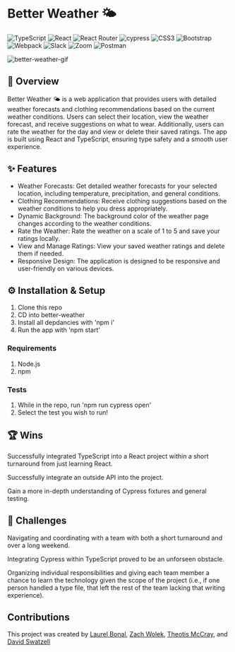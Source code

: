 # Better Weather 🌤️
![TypeScript](https://img.shields.io/badge/typescript-%23007ACC.svg?style=for-the-badge&logo=typescript&logoColor=white) ![React](https://img.shields.io/badge/react-%2320232a.svg?style=for-the-badge&logo=react&logoColor=%2361DAFB) ![React Router](https://img.shields.io/badge/React_Router-CA4245?style=for-the-badge&logo=react-router&logoColor=white) ![cypress](https://img.shields.io/badge/-cypress-%23E5E5E5?style=for-the-badge&logo=cypress&logoColor=058a5e) ![CSS3](https://img.shields.io/badge/css3-%231572B6.svg?style=for-the-badge&logo=css3&logoColor=white) ![Bootstrap](https://img.shields.io/badge/bootstrap-%238511FA.svg?style=for-the-badge&logo=bootstrap&logoColor=white) ![Webpack](https://img.shields.io/badge/webpack-%238DD6F9.svg?style=for-the-badge&logo=webpack&logoColor=black) ![Slack](https://img.shields.io/badge/Slack-4A154B?style=for-the-badge&logo=slack&logoColor=white) ![Zoom](https://img.shields.io/badge/Zoom-2D8CFF?style=for-the-badge&logo=zoom&logoColor=white) ![Postman](https://img.shields.io/badge/Postman-FF6C37?style=for-the-badge&logo=postman&logoColor=white) 

![better-weather-gif](https://github.com/Swatzell/better-weather/assets/155783683/a281772b-bc53-4f53-b642-6ae3ef58a039)

## 🌟 Overview

Better Weather 🌤️ is a web application that provides users with detailed weather forecasts and clothing recommendations based on the current weather conditions. Users can select their location, view the weather forecast, and receive suggestions on what to wear. Additionally, users can rate the weather for the day and view or delete their saved ratings. The app is built using React and TypeScript, ensuring type safety and a smooth user experience.

## ✨ Features

- Weather Forecasts: Get detailed weather forecasts for your selected location, including temperature, precipitation, and general conditions.
- Clothing Recommendations: Receive clothing suggestions based on the weather conditions to help you dress appropriately.
- Dynamic Background: The background color of the weather page changes according to the weather conditions.
- Rate the Weather: Rate the weather on a scale of 1 to 5 and save your ratings locally.
- View and Manage Ratings: View your saved weather ratings and delete them if needed.
- Responsive Design: The application is designed to be responsive and user-friendly on various devices.


## ⚙️ Installation & Setup

1. Clone this repo
2. CD into better-weather
3. Install all depdancies with 'npm i'
4. Run the app with 'npm start'

### Requirements

1. Node.js
2. npm

### Tests

1. While in the repo, run 'npm run cypress open'
2. Select the test you wish to run!

## 🏆 Wins
Successfully integrated TypeScript into a React project within a short turnaround from just learning React.

Successfully integrate an outside API into the project.

Gain a more in-depth understanding of Cypress fixtures and general testing.

## 🚧 Challenges
Navigating and coordinating with a team with both a short turnaround and over a long weekend. 

Integrating Cypress within TypeScript proved to be an unforseen obstacle. 

Organizing individual responsibilities and giving each team member a chance to learn the technology given the scope of the project (i.e., if one person handled a type file, that left the rest of the team lacking that writing experience).

## Contributions 
This project was created by [Laurel Bonal](https://github.com/laurelbonal), [Zach Wolek](https://github.com/zachwolek), [Theotis McCray](https://github.com/Virulencies), and [David Swatzell](https://github.com/Swatzell)
